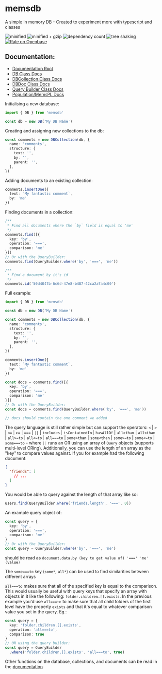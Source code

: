 # memsdb
A simple in memory DB - Created to experiment more with typescript and classes

![minified](https://badgen.net/bundlephobia/min/memsdb)
![minified + gzip](https://badgen.net/bundlephobia/minzip/memsdb)
![dependency count](https://badgen.net/bundlephobia/dependency-count/memsdb)
![tree shaking](https://badgen.net/bundlephobia/tree-shaking/memsdb)
[![Rate on Openbase](https://badges.openbase.io/js/rating/memsdb.svg)](https://openbase.io/js/memsdb?utm_source=embedded&utm_medium=badge&utm_campaign=rate-badge)

## Documentation:
- [Documentation Root](https://brocococonut.github.io/memsdb/)
- [DB Class Docs](https://brocococonut.github.io/memsdb/classes/db.html)
- [DBCollection Class Docs](https://brocococonut.github.io/memsdb/classes/dbcollection.html)
- [DBDoc Class Docs](https://brocococonut.github.io/memsdb/classes/dbdoc.html)
- [Query Builder Class Docs](https://brocococonut.github.io/memsdb/classes/querybuilder.html)
- [Population/MemsPL Docs](https://brocococonut.github.io/memsdb/modules.html#populate)

Initialising a new database:
```typescript
import { DB } from 'memsdb'

const db = new DB('My DB Name')
```

Creating and assigning new collections to the db:
```typescript
const comments = new DBCollection(db, {
  name: 'comments',
  structure: {
    text: '',
    by: '',
    parent: '',
  },
})
```

Adding documents to an existing collection:
```typescript
comments.insertOne({
  text: `My fantastic comment`,
  by: 'me'
})
```

Finding documents in a collection:
```typescript
/**
 * Find all documents where the `by` field is equal to 'me'
 */
comments.find([{
  key: 'by',
  operation: '===',
  comparison: 'me'
}])
// Or with the QueryBuilder:
comments.find(QueryBuilder.where('by', '===', 'me'))

/**
 * Find a document by it's id
 */
comments.id('50d4047b-6c6d-47e8-b487-42ca2a7a4c00')
```

Full example:
```typescript
import { DB } from 'memsdb'

const db = new DB('My DB Name')

const comments = new DBCollection(db, {
  name: 'comments',
  structure: {
    text: '',
    by: '',
    parent: '',
  },
})

comments.insertOne({
  text: `My fantastic comment`,
  by: 'me'
})

const docs = comments.find([{
  key: 'by',
  operation: '===',
  comparison: 'me'
}])
// Or with the QueryBuilder:
const docs = comments.find(QueryBuilder.where('by', '===', 'me'))

// docs should contain the one comment we added
```

The query language is still rather simple but can support the operators: `<` | `>` | `<=` | `>=` | `===` | `||` | `includes` | `isContainedIn` | `hasAllOf` | `all>than` | `all<than` | `all>=to` | `all<=to` | `all===to` | `some>than` | `some<than` | `some>=to` | `some<=to` | `some===to` - where `||` runs an OR using an array of `Query` objects (supports multi-level ORing).
Additionally, you can use the length of an array as the "key" to compare values against.
If you for example had the following document: 
```json
{
  "friends": [
    // ...
  ]
}
```
You would be able to query against the length of that array like so:
```ts
users.find(QueryBuilder.where('friends.length', '===', 0))
```

An example query object of:
```typescript
const query = {
  key: 'by',
  operation: '===',
  comparison: 'me'
}
// Or with the QueryBuilder:
const query = QueryBuilder.where('by', '===', 'me')
```
should be read as `document.data.by (key to get value of) '===' 'me' (value)`

The `some===to` key (`some*`, `all*`) can be used to find similarities between different arrays

`all===to` makes sure that all of the specified key is equal to the comparison. This would usually be useful with query keys that specify an array  with objects in it like the following: `folder.children.[].exists`. In the previous example you'd use `all===to` to make sure that all child folders of the first level have the property `exists` and that it's equal to whatever comparison value you set in the query. Eg.:
```typescript
const query = {
  key: 'folder.children.[].exists',
  operation: 'all===to',
  comparison: true
}
// OR using the query builder:
const query = QueryBuilder
  .where('folder.children.[].exists', 'all===to', true)
```

Other functions on the database, collections, and documents can be read in the [documentation](https://brocococonut.github.io/memsdb/)
